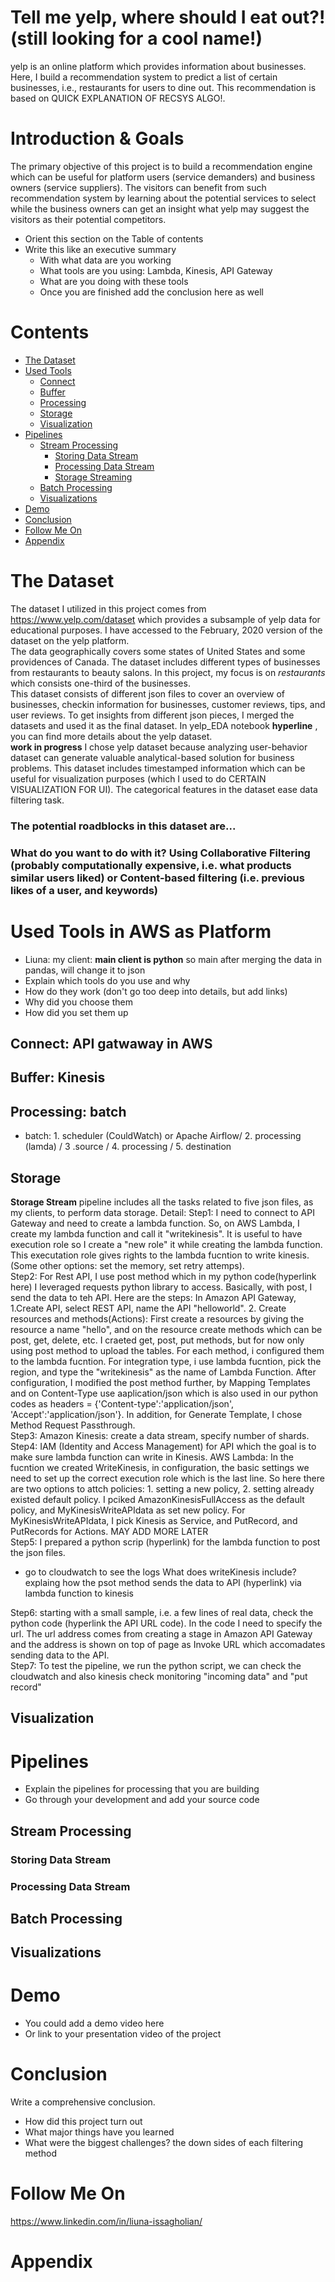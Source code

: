 # Tell me yelp, where should I eat out?!(still looking for a cool name!)
yelp is an online platform which provides information about businesses. Here, I build a recommendation system to predict a list of certain businesses, i.e., restaurants for users to dine out. This recommendation is based on QUICK EXPLANATION OF RECSYS ALGO!.


# Introduction & Goals
The primary objective of this project is to build a recommendation engine which can be useful for platform users (service demanders) and business owners (service suppliers). The visitors can benefit from such recommendation system by learning about the potential services to select while the business owners can get an insight what yelp may suggest the visitors as their potential competitors.  


- Orient this section on the Table of contents
- Write this like an executive summary
  - With what data are you working
  - What tools are you using: Lambda, Kinesis, API Gateway
  - What are you doing with these tools
  - Once you are finished add the conclusion here as well

# Contents

- [The Dataset](#the-data-set)
- [Used Tools](#used-tools)
  - [Connect](#connect)
  - [Buffer](#buffer)
  - [Processing](#processing)
  - [Storage](#storage)
  - [Visualization](#visualization)
- [Pipelines](#pipelines)
  - [Stream Processing](#stream-processing)
    - [Storing Data Stream](#storing-data-stream)
    - [Processing Data Stream](#processing-data-stream)
    - [Storage Streaming](#storage-streaming)
  - [Batch Processing](#batch-processing)
  - [Visualizations](#visualizations)
- [Demo](#demo)
- [Conclusion](#conclusion)
- [Follow Me On](#follow-me-on)
- [Appendix](#appendix)


# The Dataset
The dataset I utilized in this project comes from https://www.yelp.com/dataset which provides a subsample of yelp data for educational purposes. I have accessed to the February, 2020 version of the dataset on the yelp platform.<br>
The data geographically covers some states of United States and some providences of Canada. The dataset includes different types of businesses from restaurants to beauty salons. In this project, my focus is on *restaurants* which consists one-third of the businesses.<br>
This dataset consists of different json files to cover an overview of businesses, checkin information for businesses, customer reviews, tips, and user reviews. To get insights from different json pieces, I merged the datasets and used it as the final dataset. In yelp_EDA notebook **hyperline** , you can find more details about the yelp dataset.<br>
**work in progress** I chose yelp dataset because analyzing user-behavior dataset can generate valuable analytical-based solution for business problems. This dataset includes timestamped information which can be useful for visualization purposes (which I used to do CERTAIN VISUALIZATION FOR UI). The categorical features in the dataset ease data filtering task.
### The potential roadblocks in this dataset are... 
### What do you want to do with it? Using Collaborative Filtering (probably computationally expensive, i.e. what products similar users liked) or Content-based filtering (i.e. previous likes of a user, and keywords)



# Used Tools in AWS as Platform
- Liuna: my client: **main client is python** so main after merging the data in pandas, will change it to json
- Explain which tools do you use and why
- How do they work (don't go too deep into details, but add links)
- Why did you choose them
- How did you set them up

## Connect: API gatwaway in AWS
## Buffer: Kinesis
## Processing: batch 
* batch: 1. scheduler (CouldWatch) or Apache Airflow/ 2. processing (lamda) / 3 .source / 4. processing / 5. destination
## Storage
**Storage Stream** pipeline includes all the tasks related to five json files, as my clients, to perform data storage.
Detail:
Step1: I need to connect to API Gateway and need to create a lambda function. So, on AWS Lambda, I create my lambda function and call it "writekinesis". It is useful to have execution role so I create a "new role" it while creating the lambda function. This executation role gives rights to the lambda fucntion to write kinesis. (Some other options: set the memory, set retry attemps).<br>
Step2: For Rest API, I use post method which in my python code(hyperlink here) I leveraged requests python library to access. Basically, with post, I send the data to teh API. Here are the steps: In Amazon API Gateway, 1.Create API, select REST API, name the API "helloworld".
2. Create resources and methods(Actions): First create a resources by giving the resource a name "hello", and on the resource create methods which can be post, get, delete, etc. I craeted get, post, put methods, but for now only using post method to upload the tables. For each method, i configured them to the lambda fucntion. 
For integration type, i use lambda fucntion, pick the region, and type the "writekinesis" as the name of Lambda Function. After configuration, I modified the post method further, by Mapping Templates and on Content-Type use aaplication/json which is also used in our python codes as headers = {'Content-type':'application/json', 'Accept':'application/json'}. In addition, for Generate Template, I chose Method Request Passthrough.<br>
Step3: Amazon Kinesis: create a data stream, specify number of shards.<br>
Step4: IAM (Identity and Access Management) for API which the goal is to make sure lambda function can write in Kinesis.
AWS Lambda: In the fucntion we created WriteKinesis, in configuration, the basic settings we need to set up the correct execution role which is the last line. So here there are two options to attch policies: 1. setting a new policy, 2. setting already existed default policy.
I pciked AmazonKinesisFullAccess as the default policy, and MyKinesisWriteAPIdata as set new policy. For MyKinesisWriteAPIdata, I pick Kinesis as Service, and PutRecord, and PutRecords for Actions. MAY ADD MORE LATER <br>
Step5: I prepared a python scrip (hyperlink) for the lambda function to post the json files. 
* go to cloudwatch to see the logs
What does writeKinesis include? explaing how the psot method sends the data to API (hyperlink) via lambda function to kinesis<br>

Step6: starting with a small sample, i.e. a few lines of real data, check the python code (hyperlink the API URL code). In the code I need to specify the url. The url address comes from creating a stage in Amazon API Gateway and the address is shown on top of page as Invoke URL which accomadates sending data to the API.<br>
Step7: To test the pipeline, we run the python script, we can check the cloudwatch and also kinesis check monitoring "incoming data" and "put record" 


## Visualization


# Pipelines
- Explain the pipelines for processing that you are building
- Go through your development and add your source code

## Stream Processing
### Storing Data Stream
### Processing Data Stream
## Batch Processing
## Visualizations

# Demo
- You could add a demo video here
- Or link to your presentation video of the project

# Conclusion
Write a comprehensive conclusion.
- How did this project turn out
- What major things have you learned
- What were the biggest challenges? the down sides of each filtering method

# Follow Me On
https://www.linkedin.com/in/liuna-issagholian/

# Appendix

